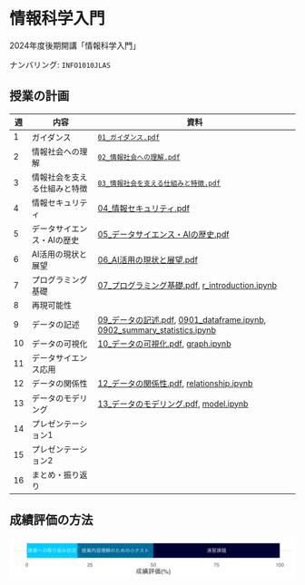 情報科学入門
==========

2024年度後期開講「情報科学入門」

ナンバリング: `INFO1010JLAS`

## 授業の計画

| 週 | 内容     | 資料 |
|----|----------|------|
| 1 | ガイダンス | [`01_ガイダンス.pdf`](slide/01_ガイダンス.pdf) |
| 2 | 情報社会への理解 | [`02_情報社会への理解.pdf`](slide/02_情報社会への理解.pdf) |
| 3 | 情報社会を支える仕組みと特徴 | [`03_情報社会を支える仕組みと特徴.pdf`](slide/03_情報社会を支える仕組みと特徴.pdf) |
| 4 | 情報セキュリティ | [04_情報セキュリティ.pdf](slide/04_情報セキュリティ.pdf) |
| 5 | データサイエンス・AIの歴史 | [05_データサイエンス・AIの歴史.pdf](slide/05_データサイエンス・AIの歴史.pdf) |
| 6 | AI活用の現状と展望 | [06_AI活用の現状と展望.pdf](slide/06_AI活用の現状と展望.pdf) |
| 7 | プログラミング基礎 | [07_プログラミング基礎.pdf](slide/07_プログラミング基礎.pdf), [r_introduction.ipynb](week07/r_introduction.ipynb) |
| 8 | 再現可能性 | |
| 9 | データの記述 | [09_データの記述.pdf](slide/09_データの記述.pdf), [0901_dataframe.ipynb](week09/0901_dataframe.ipynb), [0902_summary_statistics.ipynb](week09/0902_summary_statistics.ipynb) |
| 10 | データの可視化 | [10_データの可視化.pdf](slide/10_データの可視化.pdf), [graph.ipynb](week10/graph.ipynb) |
| 11 | データサイエンス応用 | |
| 12 | データの関係性 | [12_データの関係性.pdf](slide/12_データの関係性.pdf), [relationship.ipynb](week12/relationship.ipynb) |
| 13 | データのモデリング | [13_データのモデリング.pdf](slide/13_データのモデリング.pdf), [model.ipynb](week13/model.ipynb) |
| 14 | プレゼンテーション1 | |
| 15 | プレゼンテーション2 | |
| 16 | まとめ・振り返り | |

## 成績評価の方法

![](image/grading.png)
